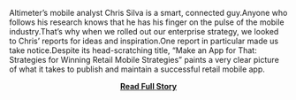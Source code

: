 <p>Altimeter’s mobile analyst Chris Silva is a smart, connected guy.Anyone who follows his research knows that he has his finger on the pulse of the mobile industry.That’s why when we rolled out our enterprise strategy, we looked to Chris’ reports for ideas and inspiration.One report in particular made us take notice.Despite its head-scratching title, “Make an App for That: Strategies for Winning Retail Mobile Strategies” paints a very clear picture of what it takes to publish and maintain a successful retail mobile app.</p>
<center><p><a href="http://kinveyposts.wordpress.com/2013/04/23/three-phases-of-mobile-maturity-for-enterprises/" style='padding:25px; font-sze:18px; font-weight: bold;'>Read Full Story</a></p></center>
